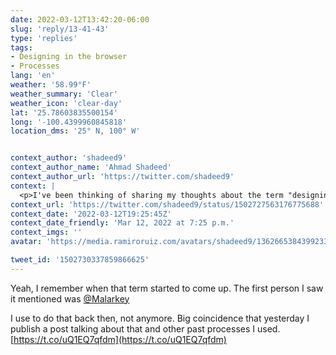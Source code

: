 ```yaml
---
date: 2022-03-12T13:42:20-06:00
slug: 'reply/13-41-43'
type: 'replies'
tags:
- Designing in the browser
- Processes
lang: 'en'
weather: '58.99°F'
weather_summary: 'Clear'
weather_icon: 'clear-day'
lat: '25.78603835500154'
long: '-100.4399960845818'
location_dms: '25° N, 100° W'


context_author: 'shadeed9'
context_author_name: 'Ahmad Shadeed'
context_author_url: 'https://twitter.com/shadeed9'
context: |
  <p>I've been thinking of sharing my thoughts about the term "designing in the browser" and why I think it should be called "tweaking in the browser" instead.</p><p>Would you be interested in such an article?</p>
context_url: 'https://twitter.com/shadeed9/status/1502727563176775688'
context_date: '2022-03-12T19:25:45Z'
context_date_friendly: 'Mar 12, 2022 at 7:25 p.m.'
context_imgs: ''
avatar: 'https://media.ramiroruiz.com/avatars/shadeed9/1362665384399233025/wDFwhcpO_bigger.jpg'

tweet_id: '1502730337859866625'
---
```

Yeah, I remember when that term started to come up. The first person I saw it mentioned was [@Malarkey](https://twitter.com/@Malarkey)

I use to do that back then, not anymore. Big coincidence that yesterday I publish a post talking about that and other past processes I used.
[https://t.co/uQ1EQ7qfdm](https://t.co/uQ1EQ7qfdm)